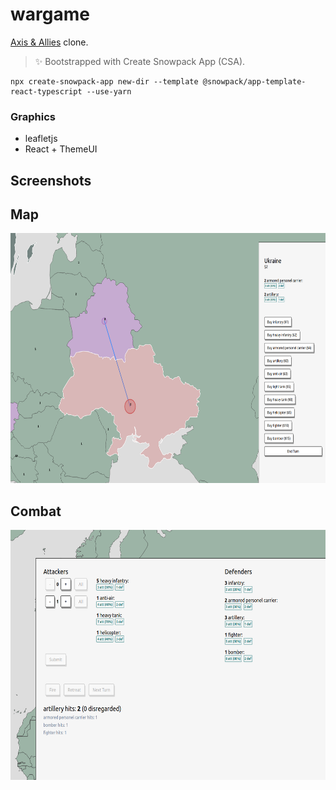 # wargame

[Axis & Allies](https://en.wikipedia.org/wiki/Axis_%26_Allies) clone.

> ✨ Bootstrapped with Create Snowpack App (CSA).

```
npx create-snowpack-app new-dir --template @snowpack/app-template-react-typescript --use-yarn
```

### Graphics

-   leafletjs
-   React + ThemeUI

## Screenshots

## Map

<img src="./screenshot.png" height="400"/>

## Combat

<img src="./screenshot2.png" height="400"/>
